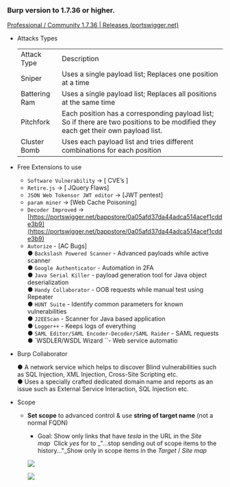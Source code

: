 ### Burp version to 1.7.36 or higher.

[Professional / Community 1.7.36 | Releases (portswigger.net)](https://portswigger.net/burp/releases/professional-community-1-7-36)

- Attacks Types
    
    |   |   |
    |---|---|
    |Attack Type|Description|
    |Sniper|Uses a single payload list; Replaces one position at a time|
    |Battering Ram|Uses a single payload list; Replaces all positions at the same time|
    |Pitchfork|Each position has a corresponding payload list; So if there are two positions to be modified they each get their own payload list.|
    |Cluster Bomb|Uses each payload list and tries different combinations for each position|
    
- Free Extensions to use
    
    - `Software Vulnerability` → [ CVE’s ]
    - `Retire.js` → [ JQuery Flaws]
    - `JSON Web Tokensor JWT editor` → [JWT pentest]
    - `param miner` → [Web Cache Poisoning]
    - `Decoder Improved` → [https://portswigger.net/bappstore/0a05afd37da44adca514acef1cdde3b9](https://portswigger.net/bappstore/0a05afd37da44adca514acef1cdde3b9)
    - `Autorize` - [AC Bugs]    
    ● `Backslash Powered Scanner` - Advanced payloads while active scanner  
    ● `Google Authenticator` - Automation in 2FA  
    ● `Java Serial Killer` - payload generation tool for Java object deserialization  
    ● `Handy Collaborator` - OOB requests while manual test using Repeater  
    ● `HUNT Suite` - Identify common parameters for known vulnerabilities  
    ● `J2EEScan` - Scanner for Java based application  
    ● `Logger++` - Keeps logs of everything  
    ● `SAML Editor/SAML Encoder-Decoder/SAML Raider` - SAML requests  
    ● `WSDLER/WSDL Wizard ``- Web service automatio
    
- Burp Collaborator
    
    ● A network service which helps to discover Blind vulnerabilities such as SQL Injection, XML Injection, Cross-Site Scripting etc.  
    ● Uses a specially crafted dedicated domain name and reports as an issue such as External Service Interaction, SQL Injection etc.
    
- Scope
    
    - **Set scope** to advanced control & use **string of target name** (not a normal FQDN)
        
        - Goal: Show only links that have _tesla_ in the URL in the _Site map_  Click _yes_ for to _"…stop sending out of scope items to the history…"_Show only in scope items in the _Target_ / _Site map_
        
        [![](https://pentester.land/blog/levelup-2018-the-bug-hunters-methodology-v3/burp-spider-3_hucacd5fddf15e0fb730f80fb9c969f0e4_40794_636x0_resize_q75_h2_box_3.webp)](https://pentester.land/blog/levelup-2018-the-bug-hunters-methodology-v3/burp-spider-3_hucacd5fddf15e0fb730f80fb9c969f0e4_40794_636x0_resize_q75_h2_box_3.webp)
        
        [![](https://pentester.land/blog/levelup-2018-the-bug-hunters-methodology-v3/burp-spider-4_huc09f413a13bd271c7d81386cebf63cc3_4981_670x0_resize_q75_h2_box_3.webp)](https://pentester.land/blog/levelup-2018-the-bug-hunters-methodology-v3/burp-spider-4_huc09f413a13bd271c7d81386cebf63cc3_4981_670x0_resize_q75_h2_box_3.webp)